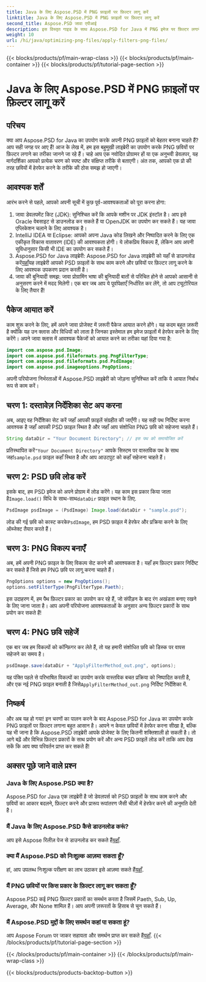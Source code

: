 ```yaml
---
title: Java के लिए Aspose.PSD में PNG फ़ाइलों पर फ़िल्टर लागू करें
linktitle: Java के लिए Aspose.PSD में PNG फ़ाइलों पर फ़िल्टर लागू करें
second_title: Aspose.PSD जावा एपीआई
description: इस विस्तृत गाइड के साथ Aspose.PSD for Java में PNG इमेज पर फ़िल्टर लगाने का तरीका जानें। शानदार इमेज परिणाम के लिए सरल चरण।
weight: 10
url: /hi/java/optimizing-png-files/apply-filters-png-files/
---
```


{{< blocks/products/pf/main-wrap-class >}}
{{< blocks/products/pf/main-container >}}
{{< blocks/products/pf/tutorial-page-section >}}

# Java के लिए Aspose.PSD में PNG फ़ाइलों पर फ़िल्टर लागू करें

## परिचय
क्या आप Aspose.PSD for Java का उपयोग करके अपनी PNG फ़ाइलों को बेहतर बनाना चाहते हैं? आप सही जगह पर आए हैं! आज के लेख में, हम इस बहुमुखी लाइब्रेरी का उपयोग करके PNG छवियों पर फ़िल्टर लगाने का तरीका जानने जा रहे हैं। चाहे आप एक नवोदित प्रोग्रामर हों या एक अनुभवी डेवलपर, यह मार्गदर्शिका आपको प्रत्येक चरण को स्पष्ट और संक्षिप्त तरीके से बताएगी। अंत तक, आपको एक प्रो की तरह छवियों में हेरफेर करने के तरीके की ठोस समझ हो जाएगी।
## आवश्यक शर्तें
आरंभ करने से पहले, आपको अपनी सूची में कुछ पूर्व-आवश्यकताओं को पूरा करना होगा:
1. जावा डेवलपमेंट किट (JDK): सुनिश्चित करें कि आपके मशीन पर JDK इंस्टॉल है। आप इसे Oracle वेबसाइट से डाउनलोड कर सकते हैं या OpenJDK का उपयोग कर सकते हैं। यह जावा एप्लिकेशन चलाने के लिए आवश्यक है।
2. IntelliJ IDEA या Eclipse: आपको अपना Java कोड लिखने और निष्पादित करने के लिए एक एकीकृत विकास वातावरण (IDE) की आवश्यकता होगी। ये लोकप्रिय विकल्प हैं, लेकिन आप अपनी सुविधानुसार किसी भी IDE का उपयोग कर सकते हैं।
3.  Aspose.PSD for Java लाइब्रेरी: Aspose.PSD for Java लाइब्रेरी को यहाँ से डाउनलोड करें[यहाँ](https://releases.aspose.com/psd/java/)यह लाइब्रेरी आपको PSD फ़ाइलों के साथ काम करने और छवियों पर फ़िल्टर लागू करने के लिए आवश्यक उपकरण प्रदान करती है।
4. जावा की बुनियादी समझ: जावा प्रोग्रामिंग भाषा की बुनियादी बातों से परिचित होने से आपको आसानी से अनुसरण करने में मदद मिलेगी।
एक बार जब आप ये पूर्वापेक्षाएँ निर्धारित कर लेंगे, तो आप ट्यूटोरियल के लिए तैयार हैं!
## पैकेज आयात करें
काम शुरू करने के लिए, हमें अपने जावा प्रोजेक्ट में ज़रूरी पैकेज आयात करने होंगे। यह कदम बहुत ज़रूरी है क्योंकि यह उन क्लास और विधियों को लाता है जिनका इस्तेमाल हम इमेज फ़ाइलों में हेरफेर करने के लिए करेंगे।
अपने जावा क्लास में आवश्यक पैकेजों को आयात करने का तरीका यहां दिया गया है:
```java
import com.aspose.psd.Image;
import com.aspose.psd.fileformats.png.PngFilterType;
import com.aspose.psd.fileformats.psd.PsdImage;
import com.aspose.psd.imageoptions.PngOptions;
```
अपनी परियोजना निर्भरताओं में Aspose.PSD लाइब्रेरी को जोड़ना सुनिश्चित करें ताकि ये आयात निर्बाध रूप से काम करें।

## चरण 1: दस्तावेज़ निर्देशिका सेट अप करना
अब, आइए वह निर्देशिका सेट करें जहाँ आपकी फ़ाइलें संग्रहीत की जाएँगी। यह सही पथ निर्दिष्ट करना आवश्यक है जहाँ आपकी PSD फ़ाइल स्थित है और जहाँ आप संशोधित PNG छवि को सहेजना चाहते हैं।
```java
String dataDir = "Your Document Directory"; // इस पथ को समायोजित करें
```
 प्रतिस्थापित करें`"Your Document Directory"` आपके सिस्टम पर वास्तविक पथ के साथ जहां`sample.psd` फ़ाइल कहाँ स्थित है और आप आउटपुट को कहाँ सहेजना चाहते हैं।
## चरण 2: PSD छवि लोड करें
 इसके बाद, हम PSD इमेज को अपने प्रोग्राम में लोड करेंगे। यह काम इस प्रकार किया जाता है`Image.load()` विधि के साथ-साथ`dataDir` फ़ाइल स्थान के लिए.
```java
PsdImage psdImage = (PsdImage) Image.load(dataDir + "sample.psd");
```
 लोड की गई छवि को कास्ट करके`PsdImage`, हम PSD फ़ाइल में हेरफेर और प्रक्रिया करने के लिए ऑब्जेक्ट तैयार करते हैं। 
## चरण 3: PNG विकल्प बनाएँ
अब, हमें अपनी PNG फ़ाइल के लिए विकल्प सेट करने की आवश्यकता है। यहाँ हम फ़िल्टर प्रकार निर्दिष्ट कर सकते हैं जिसे हम PNG छवि पर लागू करना चाहते हैं।
```java
PngOptions options = new PngOptions();
options.setFilterType(PngFilterType.Paeth);
```
इस उदाहरण में, हम पैथ फ़िल्टर प्रकार का उपयोग कर रहे हैं, जो संपीड़न के बाद रंग अखंडता बनाए रखने के लिए जाना जाता है। आप अपनी परियोजना आवश्यकताओं के अनुसार अन्य फ़िल्टर प्रकारों के साथ प्रयोग कर सकते हैं!
## चरण 4: PNG छवि सहेजें
एक बार जब हम विकल्पों को कॉन्फ़िगर कर लेते हैं, तो यह हमारी संशोधित छवि को डिस्क पर वापस सहेजने का समय है।
```java
psdImage.save(dataDir + "ApplyFilterMethod_out.png", options);
```
 यह पंक्ति पहले से परिभाषित विकल्पों का उपयोग करके वास्तविक बचत प्रक्रिया को निष्पादित करती है, और एक नई PNG फ़ाइल बनाती है जिसे`ApplyFilterMethod_out.png` निर्दिष्ट निर्देशिका में.
## निष्कर्ष
और अब यह हो गया! इन चरणों का पालन करने के बाद Aspose.PSD for Java का उपयोग करके PNG फ़ाइलों पर फ़िल्टर लगाना बहुत आसान है। आपने न केवल छवियों में हेरफेर करना सीखा है, बल्कि यह भी जाना है कि Aspose.PSD लाइब्रेरी आपके प्रोजेक्ट के लिए कितनी शक्तिशाली हो सकती है। तो आगे बढ़ें और विभिन्न फ़िल्टर प्रकारों के साथ प्रयोग करें और अन्य PSD फ़ाइलें लोड करें ताकि आप देख सकें कि आप क्या परिवर्तन प्राप्त कर सकते हैं!
## अक्सर पूछे जाने वाले प्रश्न
### Java के लिए Aspose.PSD क्या है?  
Aspose.PSD for Java एक लाइब्रेरी है जो डेवलपर्स को PSD फ़ाइलों के साथ काम करने और छवियों का आकार बदलने, फ़िल्टर करने और प्रारूप रूपांतरण जैसी चीज़ों में हेरफेर करने की अनुमति देती है।
### मैं Java के लिए Aspose.PSD कैसे डाउनलोड करूं?  
 आप इसे Aspose रिलीज़ पेज से डाउनलोड कर सकते हैं[यहाँ](https://releases.aspose.com/psd/java/).
### क्या मैं Aspose.PSD को निःशुल्क आज़मा सकता हूँ?  
 हां, आप उपलब्ध निःशुल्क परीक्षण का लाभ उठाकर इसे आज़मा सकते हैं[यहाँ](https://releases.aspose.com/).
### मैं PNG छवियों पर किस प्रकार के फ़िल्टर लागू कर सकता हूँ?  
Aspose.PSD कई PNG फ़िल्टर प्रकारों का समर्थन करता है जिसमें Paeth, Sub, Up, Average, और None शामिल हैं। आप अपनी ज़रूरतों के हिसाब से चुन सकते हैं।
### मैं Aspose.PSD मुद्दों के लिए समर्थन कहां पा सकता हूं?  
 आप Aspose Forum पर जाकर सहायता और समर्थन प्राप्त कर सकते हैं[यहाँ](https://forum.aspose.com/c/psd/34).
{{< /blocks/products/pf/tutorial-page-section >}}

{{< /blocks/products/pf/main-container >}}
{{< /blocks/products/pf/main-wrap-class >}}

{{< blocks/products/products-backtop-button >}}
